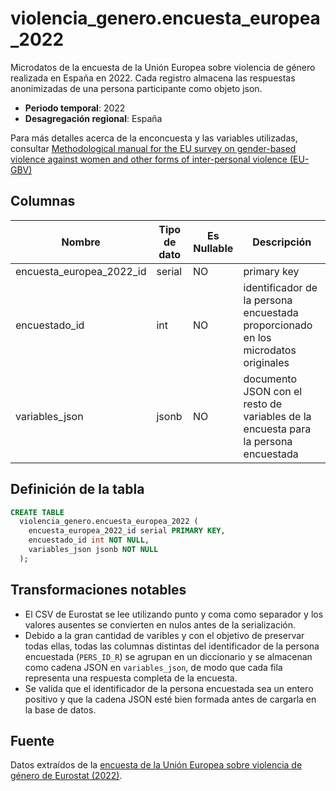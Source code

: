 # violencia_genero.encuesta_europea_2022

Microdatos de la encuesta de la Unión Europea sobre violencia de género realizada en España en 2022. Cada registro almacena las respuestas anonimizadas de una persona participante como objeto json.

- **Periodo temporal**: 2022
- **Desagregación regional**: España

Para más detalles acerca de la enconcuesta y las variables utilizadas, consultar <a href="https://ec.europa.eu/eurostat/documents/3859598/13484289/KS-GQ-21-009-EN-N.pdf#page=151" target="blank">Methodological manual for the EU survey on gender-based violence against women and other forms of inter-personal violence (EU-GBV)</a>

## Columnas

| Nombre | Tipo de dato | Es Nullable | Descripción |
| --- | --- | --- | --- |
| encuesta_europea_2022_id | serial | NO | primary key |
| encuestado_id | int | NO | identificador de la persona encuestada proporcionado en los microdatos originales |
| variables_json | jsonb | NO | documento JSON con el resto de variables de la encuesta para la persona encuestada |

## Definición de la tabla

```sql
CREATE TABLE
  violencia_genero.encuesta_europea_2022 (
    encuesta_europea_2022_id serial PRIMARY KEY,
    encuestado_id int NOT NULL,
    variables_json jsonb NOT NULL
  );
```

## Transformaciones notables

- El CSV de Eurostat se lee utilizando punto y coma como separador y los valores ausentes se convierten en nulos antes de la serialización.
- Debido a la gran cantidad de varibles y con el objetivo de preservar todas ellas, todas las columnas distintas del identificador de la persona encuestada (`PERS_ID_R`) se agrupan en un diccionario y se almacenan como cadena JSON en `variables_json`, de modo que cada fila representa una respuesta completa de la encuesta.
- Se valida que el identificador de la persona encuestada sea un entero positivo y que la cadena JSON esté bien formada antes de cargarla en la base de datos.

## Fuente
Datos extraídos de la <a href="https://ec.europa.eu/eurostat/web/microdata/gender-based-violence" target="_blank">encuesta de la Unión Europea sobre violencia de género de Eurostat (2022)</a>.
